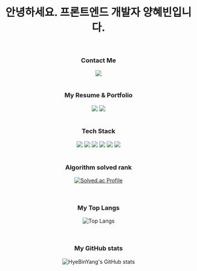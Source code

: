 <h1 align="center">안녕하세요. 프론트엔드 개발자 양혜빈입니다.</h1>

<br />

<h3 align="center">Contact Me</h3>
<div align="center">
  <a href="mailto:skdisk7368@gmail.com"><img src="https://img.shields.io/badge/Gmail-d14836?style=flat-square&logo=Gmail&logoColor=white&link=skdisk7368@gmail.com"/></a>
</div>

<br />

<h3 align="center">My Resume & Portfolio</h3>
<div align="center">
  <a href="https://www.rallit.com/resumes/50517@skdisk7368"><img src="https://img.shields.io/badge/Resume-green?style=flat-square"/></a>
  <a href="https://salty-log-035.notion.site/15b8f3633f728018a426e89d3ac59c98"><img src="https://img.shields.io/badge/Portfolio-000?style=flat-square&logo=Notion&logoColor=white"/></a>
</div>

<br />

<h3 align="center">Tech Stack</h3>
<div align="center">
  <img src="https://img.shields.io/badge/HTML5-E34F26?style=flat-square&logo=html5&logoColor=white"/>
  <img src="https://img.shields.io/badge/CSS3-1572B6?style=flat-square&logo=css3&logoColor=white"/>
  <img src="https://img.shields.io/badge/Javascript-F7DF1E?style=flat-square&logo=javascript&logoColor=white"/>
  <img src="https://img.shields.io/badge/Typescript-3178C6?style=flat-square&logo=typescript&logoColor=white"/>
  <img src="https://img.shields.io/badge/React-61DAFB?style=flat-square&logo=react&logoColor=white"/>
  <img src="https://img.shields.io/badge/NextJS-000000?style=flat-square&logo=next.js&logoColor=white"/>
</div>

<br />

<h3 align="center">Algorithm solved rank</h3>
<div align="center">
  
  [![Solved.ac Profile](http://mazassumnida.wtf/api/v2/generate_badge?boj=skdisk9080)](https://solved.ac/skdisk9080)
</div>

<br />

<h3 align="center">My Top Langs</h3>
<div align="center">
  
![Top Langs](https://github-readme-stats.vercel.app/api/top-langs/?username=HyeBinYang&layout=compact&theme=dark)
</div>

<br />

<h3 align="center">My GitHub stats</h3>
<div align="center">
  
![HyeBinYang's GitHub stats](https://github-readme-stats.vercel.app/api?username=HyeBinYang&show_icons=true&theme=highcontrast)
</div>

